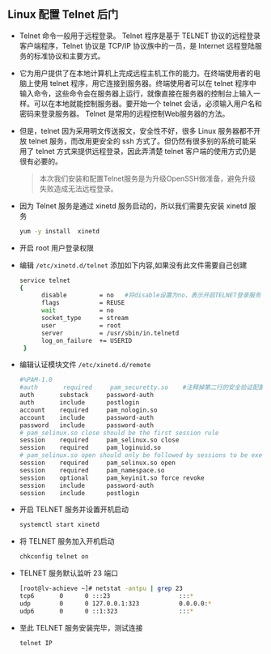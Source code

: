 ## Linux 配置 Telnet 后门
- Telnet 命令一般用于远程登录。 Telnet 程序是基于 TELNET 协议的远程登录客户端程序，Telnet 协议是 TCP/IP 协议族中的一员，是 Internet 远程登陆服务的标准协议和主要方式。
- 它为用户提供了在本地计算机上完成远程主机工作的能力。在终端使用者的电脑上使用 telnet 程序，用它连接到服务器。终端使用者可以在 telnet 程序中输入命令，这些命令会在服务器上运行，就像直接在服务器的控制台上输入一样。可以在本地就能控制服务器。要开始一个 telnet 会话，必须输入用户名和密码来登录服务器。 Telnet 是常用的远程控制Web服务器的方法。
- 但是，telnet 因为采用明文传送报文，安全性不好，很多 Linux 服务器都不开放 telnet 服务，而改用更安全的 ssh 方式了。但仍然有很多别的系统可能采用了 telnet 方式来提供远程登录，因此弄清楚 telnet 客户端的使用方式仍是很有必要的。
  
  > 本次我们安装和配置Telnet服务是为升级OpenSSH做准备，避免升级失败造成无法远程登录。

- 因为 Telnet 服务是通过 xinetd 服务启动的，所以我们需要先安装 xinetd 服务
  
  ```bash
  yum -y install  xinetd
  ```
- 开启 root 用户登录权限
- 编辑 `/etc/xinetd.d/telnet` 添加如下内容,如果没有此文件需要自己创建
  
  ```bash
  service telnet
  {
        disable         = no   #将disable设置为no，表示开启TELNET登录服务
        flags           = REUSE
        wait            = no
        socket_type     = stream
        user            = root
        server          = /usr/sbin/in.telnetd
        log_on_failure  += USERID
   }
  ```
- 编辑认证模块文件 `/etc/xinetd.d/remote` 
  
  ```bash
  #%PAM-1.0
  #auth       required     pam_securetty.so    #注释掉第二行的安全验证配置，表示开启root用户登录权限
  auth       substack     password-auth
  auth       include      postlogin
  account    required     pam_nologin.so
  account    include      password-auth
  password   include      password-auth
  # pam_selinux.so close should be the first session rule
  session    required     pam_selinux.so close
  session    required     pam_loginuid.so
  # pam_selinux.so open should only be followed by sessions to be executed in the user context
  session    required     pam_selinux.so open
  session    required     pam_namespace.so
  session    optional     pam_keyinit.so force revoke
  session    include      password-auth
  session    include      postlogin
  ```
- 开启 TELNET 服务并设置开机启动
  
  ```bash
  systemctl start xinetd
  ```
- 将 TELNET 服务加入开机启动
  
  ```bash
  chkconfig telnet on
  ```
- TELNET 服务默认监听 23 端口
  
  ```bash
  [root@lv-achieve ~]# netstat -antpu | grep 23
  tcp6       0      0 :::23                   :::*                    LISTEN      45701/xinetd        
  udp        0      0 127.0.0.1:323           0.0.0.0:*                           681/chronyd         
  udp6       0      0 ::1:323                 :::*                                681/chronyd     
  ```
- 至此 TELNET 服务安装完毕，测试连接
  
  ```bash
  telnet IP
  ```



